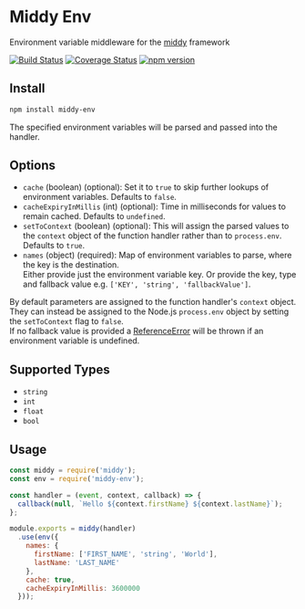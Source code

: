 # Middy Env

Environment variable middleware for the [middy](https://github.com/middyjs/middy) framework

[![Build Status](https://travis-ci.org/chrisandrews7/middy-env.svg?branch=master)](https://travis-ci.org/chrisandrews7/middy-env) [![Coverage Status](https://coveralls.io/repos/github/chrisandrews7/middy-env/badge.svg?branch=master)](https://coveralls.io/github/chrisandrews7/middy-env?branch=master) [![npm version](https://img.shields.io/npm/v/middy-env.svg?style=flat)](https://www.npmjs.com/package/middy-env)

## Install

```bash
npm install middy-env
```

The specified environment variables will be parsed and passed into the handler. 

## Options

- `cache` (boolean) (optional): Set it to `true` to skip further lookups of environment variables. Defaults to `false`.
- `cacheExpiryInMillis` (int) (optional): Time in milliseconds for values to remain cached. Defaults to `undefined`.
- `setToContext` (boolean) (optional): This will assign the parsed values to the `context` object
  of the function handler rather than to `process.env`. Defaults to `true`.
- `names` (object) (required): Map of environment variables to parse, where the key is the destination.  
Either provide just the environment variable key. Or provide the key, type and fallback value e.g. `['KEY', 'string', 'fallbackValue']`.

By default parameters are assigned to the function handler's `context` object. They can instead be assigned to the Node.js `process.env` object by setting the `setToContext` flag to `false`.   
If no fallback value is provided a [ReferenceError](https://developer.mozilla.org/en-US/docs/Web/JavaScript/Reference/Global_Objects/ReferenceError) will be thrown if an environment variable is undefined.

## Supported Types
- `string`
- `int`
- `float`
- `bool`

## Usage

```js
const middy = require('middy');
const env = require('middy-env');

const handler = (event, context, callback) => {
  callback(null, `Hello ${context.firstName} ${context.lastName}`);
};

module.exports = middy(handler)
  .use(env({ 
    names: {
      firstName: ['FIRST_NAME', 'string', 'World'],
      lastName: 'LAST_NAME'
    },
    cache: true,
    cacheExpiryInMillis: 3600000
  }));
```